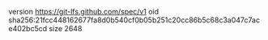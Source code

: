 version https://git-lfs.github.com/spec/v1
oid sha256:21fcc448162677fa8d0b540cf0b05b251c20cc86b5c68c3a047c7ace402bc5cd
size 2648
